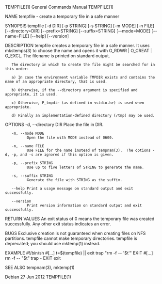TEMPFILE(1)                                                                                General Commands Manual                                                                                TEMPFILE(1)

NAME
       tempfile - create a temporary file in a safe manner

SYNOPSIS
       tempfile [-d DIR] [-p STRING] [-s STRING] [-m MODE] [-n FILE] [--directory=DIR] [--prefix=STRING] [--suffix=STRING] [--mode=MODE] [--name=FILE] [--help] [--version]

DESCRIPTION
       tempfile creates a temporary file in a safe manner.  It uses mkstemps(3) to choose the name and opens it with O_RDWR | O_CREAT | O_EXCL.  The filename is printed on standard output.

       The directory in which to create the file might be searched for in this order:

       a) In case the environment variable TMPDIR exists and contains the name of an appropriate directory, that is used.

       b) Otherwise, if the --directory argument is specified and appropriate, it is used.

       c) Otherwise, P_tmpdir (as defined in <stdio.h>) is used when appropriate.

       d) Finally an implementation-defined directory (/tmp) may be used.

OPTIONS
       -d, --directory DIR
              Place the file in DIR.

       -m, --mode MODE
              Open the file with MODE instead of 0600.

       -n, --name FILE
              Use FILE for the name instead of tempnam(3).  The options -d, -p, and -s are ignored if this option is given.

       -p, --prefix STRING
              Use up to five letters of STRING to generate the name.

       -s, --suffix STRING
              Generate the file with STRING as the suffix.

       --help Print a usage message on standard output and exit successfully.

       --version
              Print version information on standard output and exit successfully.

RETURN VALUES
       An exit status of 0 means the temporary file was created successfully.  Any other exit status indicates an error.

BUGS
       Exclusive creation is not guaranteed when creating files on NFS partitions.  tempfile cannot make temporary directories.  tempfile is deprecated; you should use mktemp(1) instead.

EXAMPLE
              #!/bin/sh
              #[...]
              t=$(tempfile) || exit
              trap "rm -f -- '$t'" EXIT
              #[...]
              rm -f -- "$t"
              trap - EXIT
              exit

SEE ALSO
       tempnam(3), mktemp(1)

Debian                                                                                           27 Jun 2012                                                                                      TEMPFILE(1)
